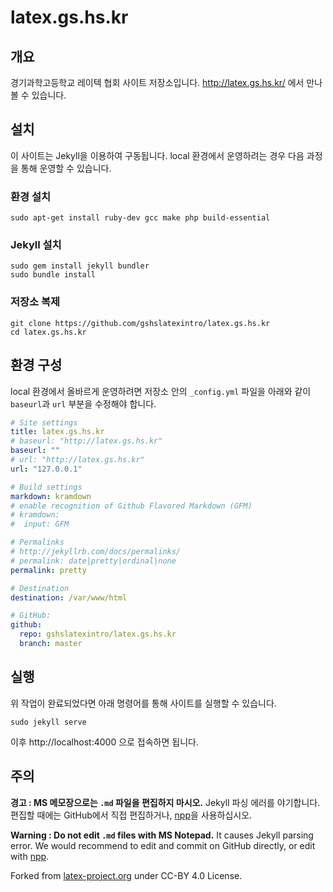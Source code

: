 # latex.gs.hs.kr
## 개요
경기과학고등학교 레이텍 협회 사이트 저장소입니다. http://latex.gs.hs.kr/ 에서 만나볼 수 있습니다.

## 설치
이 사이트는 Jekyll을 이용하여 구동됩니다. local 환경에서 운영하려는 경우 다음 과정을 통해 운영할 수 있습니다.
### 환경 설치
```
sudo apt-get install ruby-dev gcc make php build-essential
```
### Jekyll 설치
```
sudo gem install jekyll bundler
sudo bundle install
```
### 저장소 복제
```
git clone https://github.com/gshslatexintro/latex.gs.hs.kr
cd latex.gs.hs.kr
```
## 환경 구성
local 환경에서 올바르게 운영하려면 저장소 안의 ```_config.yml``` 파일을 아래와 같이 ```baseurl```과 ```url``` 부분을 수정해야 합니다.
```yaml
# Site settings
title: latex.gs.hs.kr
# baseurl: "http://latex.gs.hs.kr"
baseurl: ""
# url: "http://latex.gs.hs.kr"
url: "127.0.0.1"

# Build settings
markdown: kramdown
# enable recognition of Github Flavored Markdown (GFM)
# kramdown:
#  input: GFM

# Permalinks
# http://jekyllrb.com/docs/permalinks/
# permalink: date|pretty|ordinal|none
permalink: pretty

# Destination
destination: /var/www/html

# GitHub:
github:
  repo: gshslatexintro/latex.gs.hs.kr
  branch: master
```
## 실행
위 작업이 완료되었다면 아래 명령어를 통해 사이트를 실행할 수 있습니다.

```sudo jekyll serve```

이후 http://localhost:4000 으로 접속하면 됩니다.


## 주의
**경고 : MS 메모장으로는 `.md` 파일을 편집하지 마시오.**
Jekyll 파싱 에러를 야기합니다. 편집할 때에는 GitHub에서 직접 편집하거나, [npp](https://notepad-plus-plus.org/)을 사용하십시오.

**Warning : Do not edit `.md` files with MS Notepad.**
It causes Jekyll parsing error. We would recommend to edit and commit on GitHub directly, or edit with [npp](https://notepad-plus-plus.org/).

Forked from [latex-project.org](https://github.com/latex3/latex3.github.io) under CC-BY 4.0 License.

